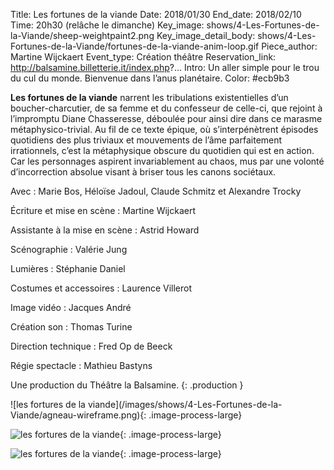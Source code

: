Title: Les fortunes de la viande
Date: 2018/01/30
End_date: 2018/02/10
Time: 20h30 (relâche le dimanche)
Key_image: shows/4-Les-Fortunes-de-la-Viande/sheep-weightpaint2.png
Key_image_detail_body: shows/4-Les-Fortunes-de-la-Viande/fortunes-de-la-viande-anim-loop.gif
Piece_author: Martine Wijckaert
Event_type: Création théâtre
Reservation_link: http://balsamine.billetterie.it/index.php?...
Intro: Un aller simple pour le trou du cul du monde. Bienvenue dans l’anus planétaire.
Color: #ecb9b3


**Les fortunes de la viande** narrent les tribulations existentielles d’un boucher-charcutier, de sa femme et du confesseur de celle-ci, que rejoint à l’impromptu Diane Chasseresse, déboulée pour ainsi dire dans ce marasme métaphysico-trivial. Au fil de ce texte épique, où s’interpénètrent épisodes quotidiens des plus triviaux et mouvements de l’âme parfaitement irrationnels, c’est la métaphysique obscure du quotidien qui est en action. Car les personnages aspirent invariablement au chaos, mus par une volonté d’incorrection absolue visant à briser tous les canons sociétaux.


Avec
:   Marie Bos, Héloïse Jadoul, Claude Schmitz et Alexandre Trocky

Écriture et mise en scène
:   Martine Wijckaert

Assistante à la mise en scène
:   Astrid Howard

Scénographie
:   Valérie Jung

Lumières
:   Stéphanie Daniel

Costumes et accessoires
:   Laurence Villerot

Image vidéo
:   Jacques André

Création son
:   Thomas Turine

Direction technique
:   Fred Op de Beeck

Régie spectacle
:   Mathieu Bastyns

Une production du Théâtre la Balsamine.
{: .production }

<div class="galerie" markdown=true>
![les fortures de la viande](/images/shows/4-Les-Fortunes-de-la-Viande/agneau-wireframe.png){: .image-process-large}

![les fortures de la viande](/images/shows/4-Les-Fortunes-de-la-Viande/SheepDiffuseSkin-Contours.png){: .image-process-large}

![les fortures de la viande](/images/shows/4-Les-Fortunes-de-la-Viande/sheep-helpers.png){: .image-process-large}
</div>
